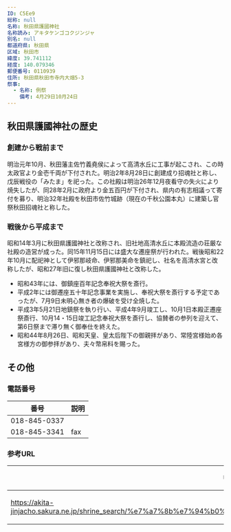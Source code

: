 ```yaml
---
ID: C5Ee9
総称: null
名称: 秋田県護國神社
名称読み: アキタケンゴコクジンジャ
別名: null
都道府県: 秋田県
区域: 秋田市
緯度: 39.741112
経度: 140.079346
郵便番号: 0110939
住所: 秋田県秋田市寺内大畑5-3
祭事:
  - 名称: 例祭
    備考: 4月29日10月24日
---
```


## 秋田県護國神社の歴史

### 創建から戦前まで

明治元年10月、秋田藩主佐竹義堯侯によって高清水丘に工事が起こされ、この時太政官より金壱千両が下付された。明治2年8月28日に創建成り招魂社と称し、戊辰戦役の「みたま」を祀った。この社殿は明治26年12月夜看守の失火により焼失したが、同28年2月に政府より金五百円が下付され、県内の有志相議って寄付を募り、明治32年社殿を秋田市佐竹城跡（現在の千秋公園本丸）に建築し官祭秋田招魂社と称した。

### 戦後から平成まで

昭和14年3月に秋田県護國神社と改称され、旧社地高清水丘に本殿流造の荘厳な社殿の造営が成った。同15年11月15日には盛大な遷座祭が行われた。戦後昭和22年10月に配祀神として伊邪那岐命、伊邪那美命を鎮祀し、社名を高清水宮と改称したが、昭和27年旧に復し秋田県護國神社と改称した。

- 昭和43年には、御鎮座百年記念奉祝大祭を斎行。
- 平成2年には御遷座五十年記念事業を実施し、奉祝大祭を斎行する予定であったが、7月9日未明心無き者の爆破を受け全焼した。
- 平成3年5月21日地鎮祭を執り行い、平成4年9月竣工し、10月1日本殿正遷座祭斎行、10月14・15日竣工記念奉祝大祭を斎行し、協賛者の参列を迎えて、第6日祭まで滞り無く御奉仕を終えた。
- 昭和44年8月26日、昭和天皇、皇太后陛下の御親拝があり、常陸宮様始め各宮様方の御参拝があり、夫々幣帛料を賜った。

## その他

### 電話番号

| 番号         | 説明 |
| ------------ | ---- |
| 018-845-0337 |      |
| 018-845-3341 | fax  |

### 参考URL

| URL                                                                                                                | 説明   |
| ------------------------------------------------------------------------------------------------------------------ | ------ |
| https://akita-jinjacho.sakura.ne.jp/shrine_search/%e7%a7%8b%e7%94%b0%e7%9c%8c%e8%ad%b7%e5%9c%8b%e7%a5%9e%e7%a4%be/ | 神社庁 |
